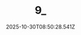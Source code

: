 ---
title: "9_"
description: ""
image: "/uploads/photos/0026-9_.webp"
display: "/uploads/photos/0026-9_-display.webp"
thumbnail: "/uploads/photos/0026-9_-thumb.webp"
width: 6000
height: 4000
featured: false
date: 2025-10-30T08:50:28.541Z
order: 0
---